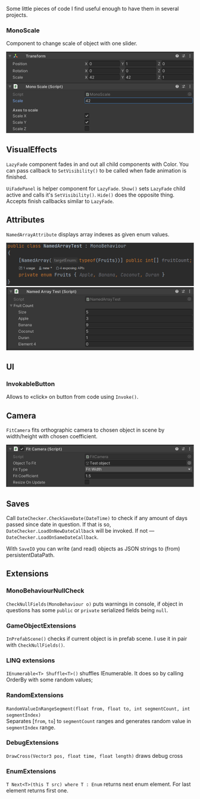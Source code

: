 Some little pieces of code I find useful enough to have them in several projects. 

### MonoScale

Component to change scale of object with one slider.

![](https://raw.githubusercontent.com/kirillsmirnov1/unity-utils/master/img/MonoScale.PNG)

## VisualEffects

`LazyFade` component fades in and out all child components with Color. You can pass callback to `SetVisibility()` to be called when fade animation is finished.
             
`UiFadePanel` is helper component for `LazyFade`. `Show()` sets `LazyFade` child active and calls it's `SetVisibility()`. `Hide()` does the opposite thing. Accepts finish callbacks similar to `LazyFade`.

## Attributes

`NamedArrayAttribute` displays array indexes as given enum values. 

![](https://raw.githubusercontent.com/kirillsmirnov1/unity-utils/master/img/Named_Array_1.PNG)
![](https://raw.githubusercontent.com/kirillsmirnov1/unity-utils/master/img/NamedArray_0.PNG)

## UI

### InvokableButton

Allows to «click» on button from code using `Invoke()`.

## Camera

`FitCamera` fits orthographic camera to chosen object in scene by width/height with chosen coefficient. 

![](https://raw.githubusercontent.com/kirillsmirnov1/unity-utils/master/img/FitCamera.PNG)

## Saves

Call `DateChecker.CheckSaveDate(DateTime)` to check if any amount of days passed since date in question. If that is so, `DateChecker.LoadOnNewDateCallback` will be invoked. If not — `DateChecker.LoadOnSameDateCallback`.

With `SaveIO` you can write (and read) objects as JSON strings to (from) persistentDataPath.  

## Extensions 

### MonoBehaviourNullCheck

`CheckNullFields(MonoBehaviour o)` puts warnings in console, if object in questions has some `public` or `private` serialized fields being `null`.

### GameObjectExtensions

`InPrefabScene()` checks if current object is in prefab scene. I use it in pair with `CheckNullFields()`.

### LINQ extensions

 `IEnumerable<T> Shuffle<T>()` shuffles IEnumerable. It does so by calling OrderBy with some random values;

### RandomExtensions

`RandomValueInRangeSegment(float from, float to, int segmentCount, int segmentIndex)`  
Separates [`from`, `to`] to `segmentCount` ranges and generates random value in `segmentIndex` range.

### DebugExtensions

`DrawCross(Vector3 pos, float time, float length)` draws debug cross 

### EnumExtensions

`T Next<T>(this T src) where T : Enum` returns next enum element. For last element returns first one.  
